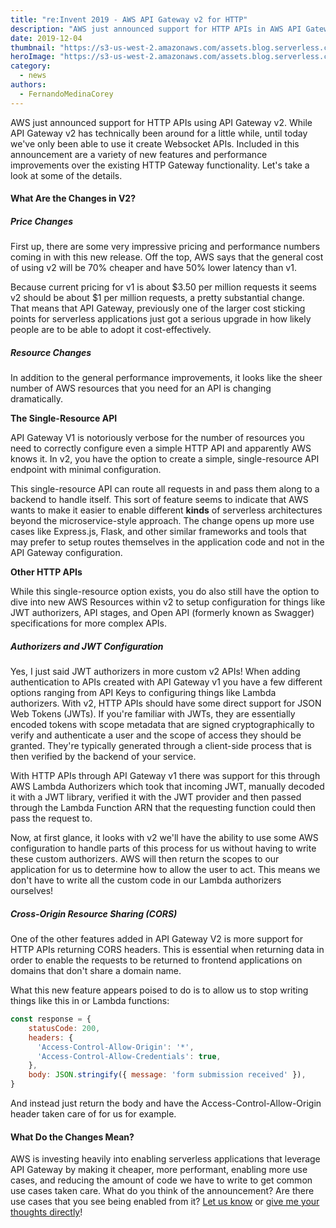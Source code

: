 ```yaml
---
title: "re:Invent 2019 - AWS API Gateway v2 for HTTP"
description: "AWS just announced support for HTTP APIs in AWS API Gateway v2."
date: 2019-12-04
thumbnail: "https://s3-us-west-2.amazonaws.com/assets.blog.serverless.com/2019-12-http-v2-api-gateway/thumbnail.png"
heroImage: "https://s3-us-west-2.amazonaws.com/assets.blog.serverless.com/2019-12-http-v2-api-gateway/header.png"
category:
  - news
authors:
  - FernandoMedinaCorey
---
```


AWS just announced support for HTTP APIs using API Gateway v2. While API Gateway v2 has technically been around for a little while, until today we've only been able to use it create Websocket APIs. Included in this announcement are a variety of new features and performance improvements over the existing HTTP Gateway functionality. Let's take a look at some of the details.

#### What Are the Changes in V2?

##### Price Changes

First up, there are some very impressive pricing and performance numbers coming in with this new release. Off the top, AWS says that the general cost of using v2 will be 70% cheaper and have 50% lower latency than v1. 

Because current pricing for v1 is about $3.50 per million requests it seems v2 should be about $1 per million requests, a pretty substantial change. That means that API Gateway, previously one of the larger cost sticking points for serverless applications just got a serious upgrade in how likely people are to be able to adopt it cost-effectively.

##### Resource Changes

In addition to the general performance improvements, it looks like the sheer number of AWS resources that you need for an API is changing dramatically. 

**The Single-Resource API**

API Gateway V1 is notoriously verbose for the number of resources you need to correctly configure even a simple HTTP API and apparently AWS knows it. In v2, you have the option to create a simple, single-resource API endpoint with minimal configuration. 

This single-resource API can route all requests in and pass them along to a backend to handle itself. This sort of feature seems to indicate that AWS wants to make it easier to enable different **kinds** of serverless architectures beyond the microservice-style approach. The change opens up more use cases like Express.js, Flask, and other similar frameworks and tools that may prefer to setup routes themselves in the application code and not in the API Gateway configuration.

**Other HTTP APIs**

While this single-resource option exists, you do also still have the option to dive into new AWS Resources within v2 to setup configuration for things like JWT authorizers, API stages, and Open API (formerly known as Swagger) specifications for more complex APIs.

##### Authorizers and JWT Configuration

Yes, I just said JWT authorizers in more custom v2 APIs! When adding authentication to APIs created with API Gateway v1 you have a few different options ranging from API Keys to configuring things like Lambda authorizers. With v2, HTTP APIs should have some direct support for JSON Web Tokens (JWTs). If you're familiar with JWTs, they are essentially encoded tokens with scope metadata that are signed cryptographically to verify and authenticate a user and the scope of access they should be granted. They're typically generated through a client-side process that is then verified by the backend of your service.

With HTTP APIs through API Gateway v1 there was support for this through AWS Lambda Authorizers which took that incoming JWT, manually decoded it with a JWT library, verified it with the JWT provider and then passed through the Lambda Function ARN that the requesting function could then pass the request to.

Now, at first glance, it looks with v2 we'll have the ability to use some AWS configuration to handle parts of this process for us without having to write these custom authorizers. AWS will then return the scopes to our application for us to determine how to allow the user to act. This means we don't have to write all the custom code in our Lambda authorizers ourselves!

##### Cross-Origin Resource Sharing (CORS)

One of the other features added in API Gateway V2 is more support for HTTP APIs returning CORS headers. This is essential when returning data in order to enable the requests to be returned to frontend applications on domains that don't share a domain name. 

What this new feature appears poised to do is to allow us to stop writing things like this in or Lambda functions:

```javascript
const response = {
    statusCode: 200,
    headers: {
      'Access-Control-Allow-Origin': '*',
      'Access-Control-Allow-Credentials': true,
    },
    body: JSON.stringify({ message: 'form submission received' }),
}
```

And instead just return the body and have the Access-Control-Allow-Origin header taken care of for us for example.

#### What Do the Changes Mean?

AWS is investing heavily into enabling serverless applications that leverage API Gateway by making it cheaper, more performant, enabling more use cases, and reducing the amount of code we have to write to get common use cases taken care. What do you think of the announcement? Are there use cases that you see being enabled from it? [Let us know](https://twitter.com/goserverless) or [give me your thoughts directly](https://twitter.com/fmc_sea)!